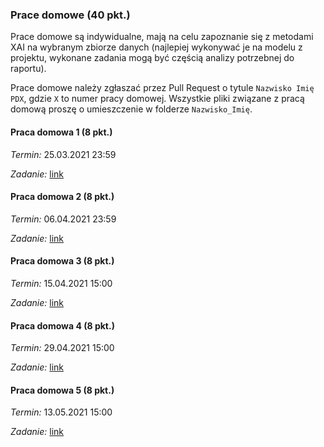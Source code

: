 ### Prace domowe (40 pkt.)
Prace domowe są indywidualne, mają na celu zapoznanie się z metodami XAI na wybranym zbiorze danych (najlepiej wykonywać je na modelu z projektu, wykonane zadania mogą być częścią analizy potrzebnej do raportu).

Prace domowe należy zgłaszać przez Pull Request o tytule `Nazwisko Imię PDX`, gdzie `X` to numer pracy domowej. Wszystkie pliki związane z pracą domową proszę o umieszczenie w folderze `Nazwisko_Imię`. 

#### Praca domowa 1 (8 pkt.)  
*Termin:* 25.03.2021 23:59

*Zadanie:* [link](https://github.com/mini-pw/2021L-WB-XAI-1/issues/7)

#### Praca domowa 2 (8 pkt.)  
*Termin:* 06.04.2021 23:59

*Zadanie:* [link](https://github.com/mini-pw/2021L-WB-XAI-1/issues/17)

#### Praca domowa 3 (8 pkt.)  
*Termin:* 15.04.2021 15:00 

*Zadanie:* [link](https://github.com/mini-pw/2021L-WB-XAI-1/issues/28)

#### Praca domowa 4 (8 pkt.)  
*Termin:* 29.04.2021 15:00  

*Zadanie:* [link](https://github.com/mini-pw/2021L-WB-XAI-1/issues/29)

#### Praca domowa 5 (8 pkt.)  
*Termin:* 13.05.2021 15:00

*Zadanie:* [link](https://github.com/mini-pw/2021L-WB-XAI-1/issues/30)



